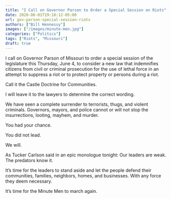 ```yaml
---
title: "I Call on Governor Parson to Order a Special Session on Riots"
date: 2020-06-01T19:18:12-05:00
url: gov-parson-special-session-riots
authors: ["Bill Hennessy"]
images: ["/images/minute-men.jpg"]
categories: ["Politics"]
tags: ["Riots", "Missouri"]
draft: true
---
```


I call on Governor Parson of Missouri to order a special session of the legislature this Thursday, June 4, to consider a new law that indemnifies citizens from civil or criminal prosecution for the use of lethal force in an attempt to suppress a riot or to protect property or persons during a riot.

Call it the Castle Doctrine for Communities.

I will leave it to the lawyers to determine the correct wording.

We have seen a complete surrender to terrorists, thugs, and violent criminals. Governors, mayors, and police cannot or will not stop the insurrections, looting, mayhem, and murder.

You had your chance. 

You did not lead. 

We will.

As Tucker Carlson said in an epic monologue tonight: Our leaders are weak. The predators know it.

It’s time for the leaders to stand aside and let the people defend their communities, families, neighbors, homes, and businesses. With any force they deem necessary.

It’s time for the Minute Men to march again.